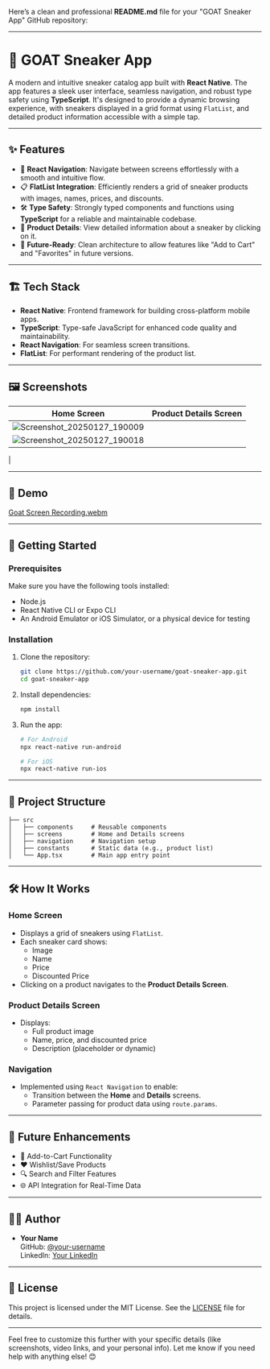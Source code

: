 Here’s a clean and professional **README.md** file for your "GOAT Sneaker App" GitHub repository:

---

# 🐐 GOAT Sneaker App

A modern and intuitive sneaker catalog app built with **React Native**. The app features a sleek user interface, seamless navigation, and robust type safety using **TypeScript**. It's designed to provide a dynamic browsing experience, with sneakers displayed in a grid format using `FlatList`, and detailed product information accessible with a simple tap.

---

## ✨ Features

- 📱 **React Navigation**: Navigate between screens effortlessly with a smooth and intuitive flow.
- 📋 **FlatList Integration**: Efficiently renders a grid of sneaker products with images, names, prices, and discounts.
- 🛠️ **Type Safety**: Strongly typed components and functions using **TypeScript** for a reliable and maintainable codebase.
- 🛒 **Product Details**: View detailed information about a sneaker by clicking on it.
- 🚀 **Future-Ready**: Clean architecture to allow features like "Add to Cart" and "Favorites" in future versions.

---

## 🏗️ Tech Stack

- **React Native**: Frontend framework for building cross-platform mobile apps.
- **TypeScript**: Type-safe JavaScript for enhanced code quality and maintainability.
- **React Navigation**: For seamless screen transitions.
- **FlatList**: For performant rendering of the product list.

---

## 🖼️ Screenshots

| Home Screen | Product Details Screen |
|-------------|-------------------------|
| ![Screenshot_20250127_190009](https://github.com/user-attachments/assets/db956e55-2513-4718-8fc5-091170c0dbea)
| ![Screenshot_20250127_190018](https://github.com/user-attachments/assets/6a904c44-3fe7-40e9-ba61-dc0fd362bc00)
 |

---

## 🎥 Demo

[Goat Screen Recording.webm](https://github.com/user-attachments/assets/4ce4cdd5-76f1-4093-9f11-1eda0b7a0a76)



---

## 🚀 Getting Started

### Prerequisites
Make sure you have the following tools installed:
- Node.js
- React Native CLI or Expo CLI
- An Android Emulator or iOS Simulator, or a physical device for testing

### Installation

1. Clone the repository:
   ```bash
   git clone https://github.com/your-username/goat-sneaker-app.git
   cd goat-sneaker-app
   ```

2. Install dependencies:
   ```bash
   npm install
   ```

3. Run the app:
   ```bash
   # For Android
   npx react-native run-android

   # For iOS
   npx react-native run-ios
   ```

---

## 📂 Project Structure

```
├── src
│   ├── components     # Reusable components
│   ├── screens        # Home and Details screens
│   ├── navigation     # Navigation setup
│   ├── constants      # Static data (e.g., product list)
│   └── App.tsx        # Main app entry point
```

---

## 🛠️ How It Works

### Home Screen
- Displays a grid of sneakers using `FlatList`.
- Each sneaker card shows:
  - Image
  - Name
  - Price
  - Discounted Price
- Clicking on a product navigates to the **Product Details Screen**.

### Product Details Screen
- Displays:
  - Full product image
  - Name, price, and discounted price
  - Description (placeholder or dynamic)

### Navigation
- Implemented using `React Navigation` to enable:
  - Transition between the **Home** and **Details** screens.
  - Parameter passing for product data using `route.params`.

---

## 🚧 Future Enhancements
- 🛒 Add-to-Cart Functionality
- ❤️ Wishlist/Save Products
- 🔍 Search and Filter Features
- 🌐 API Integration for Real-Time Data

---

## 🧑‍💻 Author

- **Your Name**  
  GitHub: [@your-username](https://github.com/your-username)  
  LinkedIn: [Your LinkedIn](https://www.linkedin.com/in/your-linkedin)

---

## 📄 License

This project is licensed under the MIT License. See the [LICENSE](LICENSE) file for details.

---

Feel free to customize this further with your specific details (like screenshots, video links, and your personal info). Let me know if you need help with anything else! 😊
